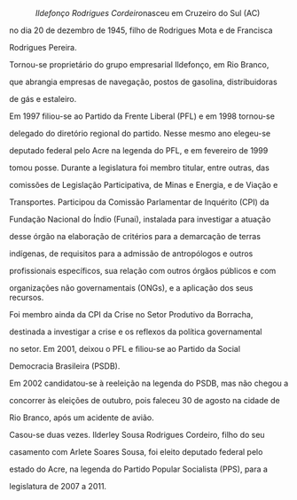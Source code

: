 

 



            *Ildefonço Rodrigues Cordeiro*nasceu em Cruzeiro do Sul (AC)

no dia 20 de dezembro de 1945, filho de Rodrigues Mota e de Francisca

Rodrigues Pereira.



Tornou-se proprietário do grupo empresarial Ildefonço, em Rio Branco,

que abrangia empresas de navegação, postos de gasolina, distribuidoras

de gás e estaleiro.



Em 1997 filiou-se ao Partido da Frente Liberal (PFL) e em 1998 tornou-se

delegado do diretório regional do partido. Nesse mesmo ano elegeu-se

deputado federal pelo Acre na legenda do PFL, e em fevereiro de 1999

tomou posse. Durante a legislatura foi membro titular, entre outras, das

comissões de Legislação Participativa, de Minas e Energia, e de Viação e

Transportes. Participou da Comissão Parlamentar de Inquérito (CPI) da

Fundação Nacional do Índio (Funai), instalada para investigar a atuação

desse órgão na elaboração de critérios para a demarcação de terras

indígenas, de requisitos para a admissão de antropólogos e outros

profissionais específicos, sua relação com outros órgãos públicos e com

organizações não governamentais (ONGs), e a aplicação dos seus recursos.

Foi membro ainda da CPI da Crise no Setor Produtivo da Borracha,

destinada a investigar a crise e os reflexos da política governamental

no setor. Em 2001, deixou o PFL e filiou-se ao Partido da Social

Democracia Brasileira (PSDB).



Em 2002 candidatou-se à reeleição na legenda do PSDB, mas não chegou a

concorrer às eleições de outubro, pois faleceu 30 de agosto na cidade de

Rio Branco, após um acidente de avião.



Casou-se duas vezes. Ilderley Sousa Rodrigues Cordeiro, filho do seu

casamento com Arlete Soares Sousa, foi eleito deputado federal pelo

estado do Acre, na legenda do Partido Popular Socialista (PPS), para a

legislatura de 2007 a 2011.



 



